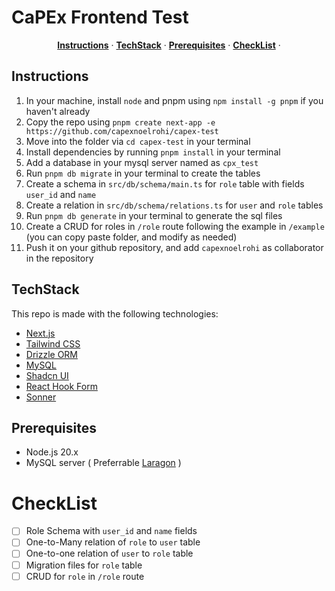 # CaPEx Frontend Test

<p align="center">
  <a href="#instructions"><strong>Instructions</strong></a> ·
  <a href="#techstack"><strong>TechStack</strong></a> ·
  <a href="#prerequisites"><strong>Prerequisites</strong></a> ·
  <a href="#checklist"><strong>CheckList</strong></a> ·
</p>

## Instructions

1. In your machine, install `node` and pnpm using `npm install -g pnpm` if you haven't already
2. Copy the repo using `pnpm create next-app -e https://github.com/capexnoelrohi/capex-test`
3. Move into the folder via `cd capex-test` in your terminal
4. Install dependencies by running `pnpm install` in your terminal
5. Add a database in your mysql server named as `cpx_test`
6. Run `pnpm db migrate` in your terminal to create the tables
8. Create a schema in `src/db/schema/main.ts` for `role` table with fields `user_id` and `name` 
9. Create a relation in `src/db/schema/relations.ts` for `user` and `role` tables
10. Run `pnpm db generate` in your terminal to generate the sql files
10. Create a CRUD for roles in `/role` route following the example in `/example` (you can copy paste folder, and modify as needed)
11. Push it on your github repository, and add `capexnoelrohi` as collaborator in the repository

## TechStack

This repo is made with the following technologies:

- [Next.js](https://nextjs.org/)
- [Tailwind CSS](https://tailwindcss.com/)
- [Drizzle ORM](https://orm.drizzle.team/)
- [MySQL](https://www.mysql.com/)
- [Shadcn UI](https://ui.shadcn.com/)
- [React Hook Form](https://react-hook-form.com/)
- [Sonner](https://sonner.emilkowal.ski/)

## Prerequisites

- Node.js 20.x
- MySQL server ( Preferrable [Laragon](https://laragon.org/) )


# CheckList

- [ ] Role Schema with `user_id` and `name` fields
- [ ]  One-to-Many relation of `role` to `user` table
- [ ] One-to-one relation of `user` to `role` table
- [ ] Migration files for `role` table
- [ ] CRUD for `role` in `/role` route
